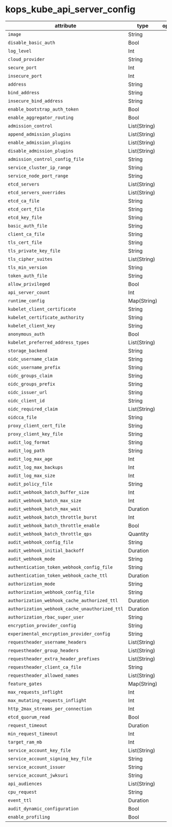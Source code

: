 # kops_kube_api_server_config

| attribute | type | optional | required | computed |
| --- | --- | --- | --- | --- |
| `image` | String |  | Yes |  |
| `disable_basic_auth` | Bool |  | Yes |  |
| `log_level` | Int |  | Yes |  |
| `cloud_provider` | String |  | Yes |  |
| `secure_port` | Int |  | Yes |  |
| `insecure_port` | Int |  | Yes |  |
| `address` | String |  | Yes |  |
| `bind_address` | String |  | Yes |  |
| `insecure_bind_address` | String |  | Yes |  |
| `enable_bootstrap_auth_token` | Bool |  | Yes |  |
| `enable_aggregator_routing` | Bool |  | Yes |  |
| `admission_control` | List(String) |  | Yes |  |
| `append_admission_plugins` | List(String) |  | Yes |  |
| `enable_admission_plugins` | List(String) |  | Yes |  |
| `disable_admission_plugins` | List(String) |  | Yes |  |
| `admission_control_config_file` | String |  | Yes |  |
| `service_cluster_ip_range` | String |  | Yes |  |
| `service_node_port_range` | String |  | Yes |  |
| `etcd_servers` | List(String) |  | Yes |  |
| `etcd_servers_overrides` | List(String) |  | Yes |  |
| `etcd_ca_file` | String |  | Yes |  |
| `etcd_cert_file` | String |  | Yes |  |
| `etcd_key_file` | String |  | Yes |  |
| `basic_auth_file` | String |  | Yes |  |
| `client_ca_file` | String |  | Yes |  |
| `tls_cert_file` | String |  | Yes |  |
| `tls_private_key_file` | String |  | Yes |  |
| `tls_cipher_suites` | List(String) |  | Yes |  |
| `tls_min_version` | String |  | Yes |  |
| `token_auth_file` | String |  | Yes |  |
| `allow_privileged` | Bool |  | Yes |  |
| `api_server_count` | Int |  | Yes |  |
| `runtime_config` | Map(String) |  | Yes |  |
| `kubelet_client_certificate` | String |  | Yes |  |
| `kubelet_certificate_authority` | String |  | Yes |  |
| `kubelet_client_key` | String |  | Yes |  |
| `anonymous_auth` | Bool |  | Yes |  |
| `kubelet_preferred_address_types` | List(String) |  | Yes |  |
| `storage_backend` | String |  | Yes |  |
| `oidc_username_claim` | String |  | Yes |  |
| `oidc_username_prefix` | String |  | Yes |  |
| `oidc_groups_claim` | String |  | Yes |  |
| `oidc_groups_prefix` | String |  | Yes |  |
| `oidc_issuer_url` | String |  | Yes |  |
| `oidc_client_id` | String |  | Yes |  |
| `oidc_required_claim` | List(String) |  | Yes |  |
| `oidcca_file` | String |  | Yes |  |
| `proxy_client_cert_file` | String |  | Yes |  |
| `proxy_client_key_file` | String |  | Yes |  |
| `audit_log_format` | String |  | Yes |  |
| `audit_log_path` | String |  | Yes |  |
| `audit_log_max_age` | Int |  | Yes |  |
| `audit_log_max_backups` | Int |  | Yes |  |
| `audit_log_max_size` | Int |  | Yes |  |
| `audit_policy_file` | String |  | Yes |  |
| `audit_webhook_batch_buffer_size` | Int |  | Yes |  |
| `audit_webhook_batch_max_size` | Int |  | Yes |  |
| `audit_webhook_batch_max_wait` | Duration |  | Yes |  |
| `audit_webhook_batch_throttle_burst` | Int |  | Yes |  |
| `audit_webhook_batch_throttle_enable` | Bool |  | Yes |  |
| `audit_webhook_batch_throttle_qps` | Quantity |  | Yes |  |
| `audit_webhook_config_file` | String |  | Yes |  |
| `audit_webhook_initial_backoff` | Duration |  | Yes |  |
| `audit_webhook_mode` | String |  | Yes |  |
| `authentication_token_webhook_config_file` | String |  | Yes |  |
| `authentication_token_webhook_cache_ttl` | Duration |  | Yes |  |
| `authorization_mode` | String |  | Yes |  |
| `authorization_webhook_config_file` | String |  | Yes |  |
| `authorization_webhook_cache_authorized_ttl` | Duration |  | Yes |  |
| `authorization_webhook_cache_unauthorized_ttl` | Duration |  | Yes |  |
| `authorization_rbac_super_user` | String |  | Yes |  |
| `encryption_provider_config` | String |  | Yes |  |
| `experimental_encryption_provider_config` | String |  | Yes |  |
| `requestheader_username_headers` | List(String) |  | Yes |  |
| `requestheader_group_headers` | List(String) |  | Yes |  |
| `requestheader_extra_header_prefixes` | List(String) |  | Yes |  |
| `requestheader_client_ca_file` | String |  | Yes |  |
| `requestheader_allowed_names` | List(String) |  | Yes |  |
| `feature_gates` | Map(String) |  | Yes |  |
| `max_requests_inflight` | Int |  | Yes |  |
| `max_mutating_requests_inflight` | Int |  | Yes |  |
| `http_2max_streams_per_connection` | Int |  | Yes |  |
| `etcd_quorum_read` | Bool |  | Yes |  |
| `request_timeout` | Duration |  | Yes |  |
| `min_request_timeout` | Int |  | Yes |  |
| `target_ram_mb` | Int |  | Yes |  |
| `service_account_key_file` | List(String) |  | Yes |  |
| `service_account_signing_key_file` | String |  | Yes |  |
| `service_account_issuer` | String |  | Yes |  |
| `service_account_jwksuri` | String |  | Yes |  |
| `api_audiences` | List(String) |  | Yes |  |
| `cpu_request` | String |  | Yes |  |
| `event_ttl` | Duration |  | Yes |  |
| `audit_dynamic_configuration` | Bool |  | Yes |  |
| `enable_profiling` | Bool |  | Yes |  |
